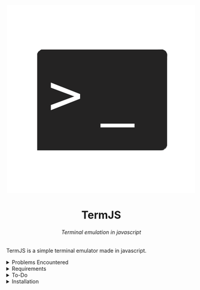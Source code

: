 <div align="center">

  ![logo](logo.png)

  # TermJS

  ###### Terminal emulation in javascript

</div>

TermJS is a simple terminal emulator made in javascript. 

<details>
    <summary>
     Problems Encountered
    </summary>

    - making node.js interact with the html file.[[2]](https://github.com/garbageoverflow/TermJs/blob/main/problems/Issue_1.md)
</details>

<details>
  <summary>
    Requirements
  </summary>

  - [NodeJs](nodejs.org)
  - [Child process](https://nodejs.org/api/child_process.html) (comes with nodejs)
</details>

<details>
  <summary>
    To-Do
  </summary>

  - [x] execute commands
  - [ ] make a visual terminal
  - [ ] interact with the HTML file
  - [x] make TermJS importable in other projects
</details>

<details>
  <summary>
    Installation
  </summary>

  1. download the `terminal.js`<sup>[[1]](https://github.com/garbageoverflow/TermJs/blob/main/app/terminal.js)</sup> file
  2. import it into your project
  `var terminal = require('./path/to/the/terminal')`
  3. run the only command available right now<sup>(more coming soon)</sup> `terminal.run('your-command')`
  4. now just run your javascript file using [nodejs](nodejs.org) `node your-file.js`
  5. now it will execute the command and log it.
</details>
